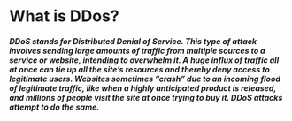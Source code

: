 # What is DDos?
<h5>DDoS stands for Distributed Denial of Service. This type of attack involves sending large amounts of traffic from multiple sources to a service or website, intending to overwhelm it. A huge influx of traffic all at once can tie up all the site’s resources and thereby deny access to legitimate users. Websites sometimes “crash” due to an incoming flood of legitimate traffic, like when a highly anticipated product is released, and millions of people visit the site at once trying to buy it. DDoS attacks attempt to do the same.</h5>
